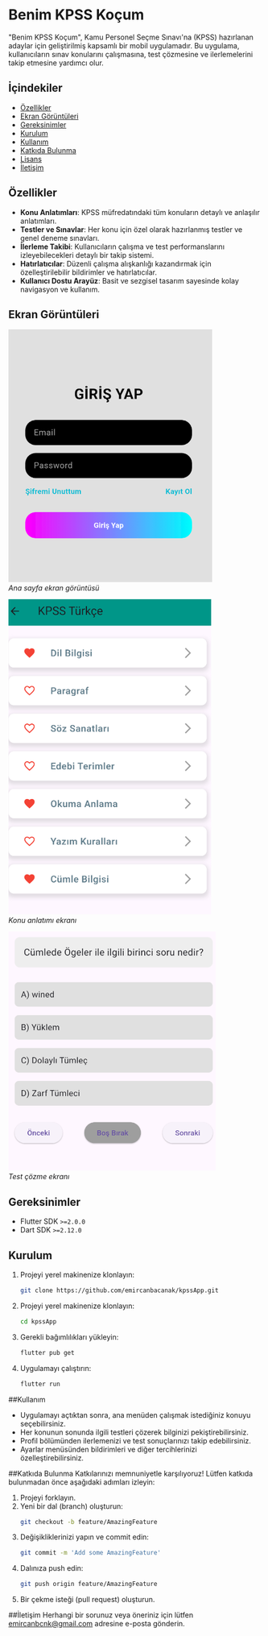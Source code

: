 # Benim KPSS Koçum

"Benim KPSS Koçum", Kamu Personel Seçme Sınavı'na (KPSS) hazırlanan adaylar için geliştirilmiş kapsamlı bir mobil uygulamadır. Bu uygulama, kullanıcıların sınav konularını çalışmasına, test çözmesine ve ilerlemelerini takip etmesine yardımcı olur.

## İçindekiler

- [Özellikler](#özellikler)
- [Ekran Görüntüleri](#ekran-görüntüleri)
- [Gereksinimler](#gereksinimler)
- [Kurulum](#kurulum)
- [Kullanım](#kullanım)
- [Katkıda Bulunma](#katkıda-bulunma)
- [Lisans](#lisans)
- [İletişim](#iletişim)

## Özellikler

- **Konu Anlatımları**: KPSS müfredatındaki tüm konuların detaylı ve anlaşılır anlatımları.
- **Testler ve Sınavlar**: Her konu için özel olarak hazırlanmış testler ve genel deneme sınavları.
- **İlerleme Takibi**: Kullanıcıların çalışma ve test performanslarını izleyebilecekleri detaylı bir takip sistemi.
- **Hatırlatıcılar**: Düzenli çalışma alışkanlığı kazandırmak için özelleştirilebilir bildirimler ve hatırlatıcılar.
- **Kullanıcı Dostu Arayüz**: Basit ve sezgisel tasarım sayesinde kolay navigasyon ve kullanım.

## Ekran Görüntüleri

![Ana Sayfa](https://github.com/emircanbacanak/kpssApp/blob/main/lib/ss/Giris_yap.png)  
*Ana sayfa ekran görüntüsü*

![Konu Anlatımı](https://github.com/emircanbacanak/kpssApp/blob/main/lib/ss/Konu_anlatim.png)  
*Konu anlatımı ekranı*

![Test Çözme](https://github.com/emircanbacanak/kpssApp/blob/main/lib/ss/Soru_coz.png)  
*Test çözme ekranı*

## Gereksinimler

- Flutter SDK `>=2.0.0`
- Dart SDK `>=2.12.0`

## Kurulum

1. Projeyi yerel makinenize klonlayın:

   ```bash
   git clone https://github.com/emircanbacanak/kpssApp.git

2. Projeyi yerel makinenize klonlayın:
   ```bash
   cd kpssApp

4. Gerekli bağımlılıkları yükleyin:
   ```bash
   flutter pub get

5. Uygulamayı çalıştırın:
   ```bash
   flutter run


##Kullanım
- Uygulamayı açtıktan sonra, ana menüden çalışmak istediğiniz konuyu seçebilirsiniz.
- Her konunun sonunda ilgili testleri çözerek bilginizi pekiştirebilirsiniz.
- Profil bölümünden ilerlemenizi ve test sonuçlarınızı takip edebilirsiniz.
- Ayarlar menüsünden bildirimleri ve diğer tercihlerinizi özelleştirebilirsiniz.


##Katkıda Bulunma
Katkılarınızı memnuniyetle karşılıyoruz! Lütfen katkıda bulunmadan önce aşağıdaki adımları izleyin:

1. Projeyi forklayın.
2. Yeni bir dal (branch) oluşturun:
   ```bash
   git checkout -b feature/AmazingFeature
3. Değişikliklerinizi yapın ve commit edin:
   ```bash
   git commit -m 'Add some AmazingFeature'
4. Dalınıza push edin:
   ```bash
   git push origin feature/AmazingFeature
5. Bir çekme isteği (pull request) oluşturun.

##İletişim
Herhangi bir sorunuz veya öneriniz için lütfen emircanbcnk@gmail.com adresine e-posta gönderin.   
   

   
